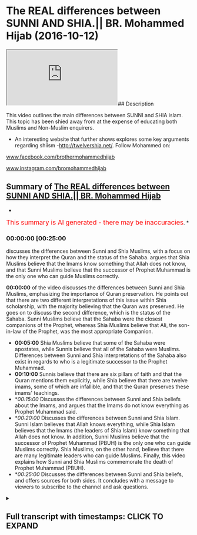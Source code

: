 # The REAL differences between SUNNI AND SHIA.|| BR. Mohammed Hijab (2016-10-12)

<iframe loading='lazy' src='https://www.youtube.com/embed/zZx5B1P8IM8'></iframe>## Description

This video outlines the main differences between SUNNI and SHIA islam. This topic has been shied away from at the expense of educating both Muslims and Non-Muslim enquirers.

- An interesting website that further shows explores some key arguments regarding shiism -http://twelvershia.net/.
Follow Mohammed on:

www.facebook.com/brothermohammedhijab

www.instagram.com/bromohammedhijab

## Summary of [The REAL differences between SUNNI AND SHIA.|| BR. Mohammed Hijab](https://www.youtube.com/watch?v=zZx5B1P8IM8)


*

<span style="color:red; font-size:125%">This summary is AI generated - there may be inaccuracies</span>. [](/)*

### <a onclick="modifyYTiframeseektime('1500')">00:00:00 [00:25:00</a>

 discusses the differences between Sunni and Shia Muslims, with a focus on how they interpret the Quran and the status of the Sahaba.  argues that Shia Muslims believe that the Imams know something that Allah does not know, and that Sunni Muslims believe that the successor of Prophet Muhammad is the only one who can guide Muslims correctly.

**<a onclick="modifyYTiframeseektime('0')">00:00:00</a>** of the video discusses the differences between Sunni and Shia Muslims, emphasizing the importance of Quran preservation. He points out that there are two different interpretations of this issue within Shia scholarship, with the majority believing that the Quran was preserved. He goes on to discuss the second difference, which is the status of the Sahaba. Sunni Muslims believe that the Sahaba were the closest companions of the Prophet, whereas Shia Muslims believe that Ali, the son-in-law of the Prophet, was the most appropriate Companion.
* **<a onclick="modifyYTiframeseektime('300')">00:05:00</a>** Shia Muslims believe that some of the Sahaba were apostates, while Sunnis believe that all of the Sahaba were Muslims. Differences between Sunni and Shia interpretations of the Sahaba also exist in regards to who is a legitimate successor to the Prophet Muhammad.
* **<a onclick="modifyYTiframeseektime('600')">00:10:00</a>** Sunnis believe that there are six pillars of faith and that the Quran mentions them explicitly, while Shia believe that there are twelve imams, some of which are infallible, and that the Quran preserves these imams' teachings.
* **<a onclick="modifyYTiframeseektime('900')">00:15:00</a>* Discusses the differences between Sunni and Shia beliefs about the Imams, and argues that the Imams do not know everything as Prophet Muhammad said.
* **<a onclick="modifyYTiframeseektime('1200')">00:20:00</a>* Discusses the differences between Sunni and Shia Islam. Sunni Islam believes that Allah knows everything, while Shia Islam believes that the Imams (the leaders of Shia Islam) know something that Allah does not know. In addition, Sunni Muslims believe that the successor of Prophet Muhammad (PBUH) is the only one who can guide Muslims correctly. Shia Muslims, on the other hand, believe that there are many legitimate leaders who can guide Muslims. Finally, this video explains how Sunni and Shia Muslims commemorate the death of Prophet Muhammad (PBUH).
* **<a onclick="modifyYTiframeseektime('1500')">00:25:00</a>* Discusses the differences between Sunni and Shia beliefs, and offers sources for both sides. It concludes with a message to viewers to subscribe to the channel and ask questions.

<details><summary><h2>Full transcript with timestamps: CLICK TO EXPAND</h2></summary>

<a onclick="modifyYTiframeseektime('1)')">0:00:01 leaders feel so dirty</a>
<a onclick="modifyYTiframeseektime('6)')">0:00:06 easy what Jamie I thought miss Molloy</a>
<a onclick="modifyYTiframeseektime('12)')">0:00:12 r-rahman r-rahim</a>
<a onclick="modifyYTiframeseektime('14)')">0:00:14 today one will be talking about is I'm</a>
<a onclick="modifyYTiframeseektime('15)')">0:00:15 going to be talking about the</a>
<a onclick="modifyYTiframeseektime('16)')">0:00:16 differences between Sunnis and Shia and</a>
<a onclick="modifyYTiframeseektime('18)')">0:00:18 this is something which people need to</a>
<a onclick="modifyYTiframeseektime('20)')">0:00:20 know the educate about be informed about</a>
<a onclick="modifyYTiframeseektime('22)')">0:00:22 and also it's an important thing for the</a>
<a onclick="modifyYTiframeseektime('25)')">0:00:25 truth seeker to be able to have access</a>
<a onclick="modifyYTiframeseektime('27)')">0:00:27 to so without further ado do I'm going</a>
<a onclick="modifyYTiframeseektime('31)')">0:00:31 to talk about something that the Sunnis</a>
<a onclick="modifyYTiframeseektime('32)')">0:00:32 or other people from maybe a non-muslim</a>
<a onclick="modifyYTiframeseektime('35)')">0:00:35 perspective would think about when they</a>
<a onclick="modifyYTiframeseektime('37)')">0:00:37 think about yes or they think about as</a>
<a onclick="modifyYTiframeseektime('39)')">0:00:39 things like motor marriages may be</a>
<a onclick="modifyYTiframeseektime('41)')">0:00:41 temporary marriage</a>
<a onclick="modifyYTiframeseektime('43)')">0:00:43 Takia which is the ability for or the</a>
<a onclick="modifyYTiframeseektime('45)')">0:00:45 allowance for share to be able to lie</a>
<a onclick="modifyYTiframeseektime('47)')">0:00:47 any in sense situations and maybe</a>
<a onclick="modifyYTiframeseektime('50)')">0:00:50 potentially the damaja D de Maddie for</a>
<a onclick="modifyYTiframeseektime('54)')">0:00:54 the share is obviously different in</a>
<a onclick="modifyYTiframeseektime('55)')">0:00:55 character in description and the</a>
<a onclick="modifyYTiframeseektime('58)')">0:00:58 metaphor the Sunnis and potentially they</a>
<a onclick="modifyYTiframeseektime('62)')">0:01:02 might be acquainted with the fact that</a>
<a onclick="modifyYTiframeseektime('65)')">0:01:05 you know she has believed that Ali</a>
<a onclick="modifyYTiframeseektime('67)')">0:01:07 should have been the successor to the</a>
<a onclick="modifyYTiframeseektime('69)')">0:01:09 Prophet and Sunnis believe that the buck</a>
<a onclick="modifyYTiframeseektime('72)')">0:01:12 should have been a successful project</a>
<a onclick="modifyYTiframeseektime('73)')">0:01:13 when people think about the differences</a>
<a onclick="modifyYTiframeseektime('75)')">0:01:15 between Sunni and Shia these are the</a>
<a onclick="modifyYTiframeseektime('77)')">0:01:17 kind of things that come into or crop</a>
<a onclick="modifyYTiframeseektime('78)')">0:01:18 into your mind I want to say something</a>
<a onclick="modifyYTiframeseektime('81)')">0:01:21 to you guys I think these are not</a>
<a onclick="modifyYTiframeseektime('83)')">0:01:23 actually the primary differences between</a>
<a onclick="modifyYTiframeseektime('86)')">0:01:26 Sunni and Shiah the primary differences</a>
<a onclick="modifyYTiframeseektime('89)')">0:01:29 between Sunni and Shia I would say hola</a>
<a onclick="modifyYTiframeseektime('93)')">0:01:33 alum are three number one is the status</a>
<a onclick="modifyYTiframeseektime('97)')">0:01:37 of the Quran number two is the Sahaba</a>
<a onclick="modifyYTiframeseektime('102)')">0:01:42 and number three or the Companions the</a>
<a onclick="modifyYTiframeseektime('104)')">0:01:44 profitable through is Amana these are</a>
<a onclick="modifyYTiframeseektime('106)')">0:01:46 three things which I would say are the</a>
<a onclick="modifyYTiframeseektime('109)')">0:01:49 pillars of difference between Sunnis and</a>
<a onclick="modifyYTiframeseektime('111)')">0:01:51 Shia so I'm mentioning these things not</a>
<a onclick="modifyYTiframeseektime('114)')">0:01:54 to cause a fitna or corruption in the</a>
<a onclick="modifyYTiframeseektime('116)')">0:01:56 land or something like this I mention</a>
<a onclick="modifyYTiframeseektime('118)')">0:01:58 these things because it's the right of</a>
<a onclick="modifyYTiframeseektime('119)')">0:01:59 the consumer to understand these</a>
<a onclick="modifyYTiframeseektime('122)')">0:02:02 differences when conceptualizing Islam</a>
<a onclick="modifyYTiframeseektime('124)')">0:02:04 in general now the first thing we can</a>
<a onclick="modifyYTiframeseektime('127)')">0:02:07 talk about quickly is a Quran now the</a>
<a onclick="modifyYTiframeseektime('130)')">0:02:10 Quran clearly is Muslims believe send</a>
<a onclick="modifyYTiframeseektime('133)')">0:02:13 on top of mohammed by the angel gabriel</a>
<a onclick="modifyYTiframeseektime('135)')">0:02:15 etc but being honest here I have to be</a>
<a onclick="modifyYTiframeseektime('139)')">0:02:19 honest that when you look into the</a>
<a onclick="modifyYTiframeseektime('141)')">0:02:21 classical Shia scholarship it's very</a>
<a onclick="modifyYTiframeseektime('144)')">0:02:24 clear that there's a difference of</a>
<a onclick="modifyYTiframeseektime('145)')">0:02:25 opinion between the scholars in Shia and</a>
<a onclick="modifyYTiframeseektime('147)')">0:02:27 the shear school reform especially the</a>
<a onclick="modifyYTiframeseektime('150)')">0:02:30 12 she at school of thought as it</a>
<a onclick="modifyYTiframeseektime('152)')">0:02:32 relates to the preservation of the Quran</a>
<a onclick="modifyYTiframeseektime('154)')">0:02:34 so there are these who take the the</a>
<a onclick="modifyYTiframeseektime('157)')">0:02:37 Islamic position that darkness preserves</a>
<a onclick="modifyYTiframeseektime('159)')">0:02:39 its and under Prophet and the things</a>
<a onclick="modifyYTiframeseektime('161)')">0:02:41 that we've been reiterating and this on</a>
<a onclick="modifyYTiframeseektime('163)')">0:02:43 our channel so you can refer to it and</a>
<a onclick="modifyYTiframeseektime('164)')">0:02:44 those Shia who basically don't take this</a>
<a onclick="modifyYTiframeseektime('167)')">0:02:47 large position and this is in this</a>
<a onclick="modifyYTiframeseektime('170)')">0:02:50 scholarship and they don't basically</a>
<a onclick="modifyYTiframeseektime('171)')">0:02:51 believe it before honest preserved</a>
<a onclick="modifyYTiframeseektime('173)')">0:02:53 because they don't see that the Sahaba</a>
<a onclick="modifyYTiframeseektime('174)')">0:02:54 or the Companions have done a good job</a>
<a onclick="modifyYTiframeseektime('177)')">0:02:57 in preserving the Quran and of course</a>
<a onclick="modifyYTiframeseektime('180)')">0:03:00 some of the it's the classical scholars</a>
<a onclick="modifyYTiframeseektime('183)')">0:03:03 I can call them are people like a table</a>
<a onclick="modifyYTiframeseektime('185)')">0:03:05 row see who actually wrote a book called</a>
<a onclick="modifyYTiframeseektime('188)')">0:03:08 in translation the fossil clipper first</a>
<a onclick="modifyYTiframeseektime('192)')">0:03:12 of all Qatar basically the final say</a>
<a onclick="modifyYTiframeseektime('194)')">0:03:14 Fattah leaf kitab ruble are bad they</a>
<a onclick="modifyYTiframeseektime('198)')">0:03:18 envy in the lack of pro the corruption</a>
<a onclick="modifyYTiframeseektime('201)')">0:03:21 of the book of the lord of the Lord's</a>
<a onclick="modifyYTiframeseektime('203)')">0:03:23 which here means obviously Allah so this</a>
<a onclick="modifyYTiframeseektime('207)')">0:03:27 is one example</a>
<a onclick="modifyYTiframeseektime('208)')">0:03:28 Romanian in his book cash alisov he also</a>
<a onclick="modifyYTiframeseektime('213)')">0:03:33 mentions the fact in page 117 that the</a>
<a onclick="modifyYTiframeseektime('217)')">0:03:37 he believes that the Quran is not</a>
<a onclick="modifyYTiframeseektime('219)')">0:03:39 present however this shouldn't be said</a>
<a onclick="modifyYTiframeseektime('223)')">0:03:43 without also saying that there are other</a>
<a onclick="modifyYTiframeseektime('226)')">0:03:46 people like Ali kami one of the one of</a>
<a onclick="modifyYTiframeseektime('229)')">0:03:49 the air Kamel sorry Ally can read one of</a>
<a onclick="modifyYTiframeseektime('232)')">0:03:52 the shoe one of the Shia she you have</a>
<a onclick="modifyYTiframeseektime('235)')">0:03:55 said that the Quran is preserved so</a>
<a onclick="modifyYTiframeseektime('237)')">0:03:57 there are two different of repeater two</a>
<a onclick="modifyYTiframeseektime('240)')">0:04:00 kinds of opinions exist within she has</a>
<a onclick="modifyYTiframeseektime('242)')">0:04:02 clearly now those who have the opinion</a>
<a onclick="modifyYTiframeseektime('245)')">0:04:05 that Quran to preserve which I genuinely</a>
<a onclick="modifyYTiframeseektime('248)')">0:04:08 believe are the majority I genuinely</a>
<a onclick="modifyYTiframeseektime('251)')">0:04:11 believe I personally believe are the</a>
<a onclick="modifyYTiframeseektime('253)')">0:04:13 overwhelming majority but because I</a>
<a onclick="modifyYTiframeseektime('257)')">0:04:17 would love to believe that and I think</a>
<a onclick="modifyYTiframeseektime('259)')">0:04:19 that is true but it's very difficult to</a>
<a onclick="modifyYTiframeseektime('260)')">0:04:20 find out through sociological studies of</a>
<a onclick="modifyYTiframeseektime('263)')">0:04:23 mr. Ono</a>
<a onclick="modifyYTiframeseektime('264)')">0:04:24 those who do believe that</a>
<a onclick="modifyYTiframeseektime('266)')">0:04:26 and is preserved and the Quran is the</a>
<a onclick="modifyYTiframeseektime('268)')">0:04:28 word of Allah subhana Allah and this be</a>
<a onclick="modifyYTiframeseektime('270)')">0:04:30 sent down to mohammed salah salem which</a>
<a onclick="modifyYTiframeseektime('272)')">0:04:32 is the normative islamic position those</a>
<a onclick="modifyYTiframeseektime('275)')">0:04:35 who have that islamic position we can</a>
<a onclick="modifyYTiframeseektime('277)')">0:04:37 then talk about the second thing which</a>
<a onclick="modifyYTiframeseektime('280)')">0:04:40 we're going to segue into now it with a</a>
<a onclick="modifyYTiframeseektime('283)')">0:04:43 bit more conviction number two here</a>
<a onclick="modifyYTiframeseektime('285)')">0:04:45 which is what we said we're going to</a>
<a onclick="modifyYTiframeseektime('287)')">0:04:47 talk about in terms of the steps is the</a>
<a onclick="modifyYTiframeseektime('290)')">0:04:50 status of the Sahaba the Sahaba</a>
<a onclick="modifyYTiframeseektime('293)')">0:04:53 what is the sir what are who others have</a>
<a onclick="modifyYTiframeseektime('295)')">0:04:55 a Sahab are basically the Companions of</a>
<a onclick="modifyYTiframeseektime('297)')">0:04:57 the Prophet the Companions of the</a>
<a onclick="modifyYTiframeseektime('299)')">0:04:59 Prophet asahi V is a companion the</a>
<a onclick="modifyYTiframeseektime('302)')">0:05:02 Sahaba other companions endless Elohim</a>
<a onclick="modifyYTiframeseektime('306)')">0:05:06 are described as a hobby as someone who</a>
<a onclick="modifyYTiframeseektime('309)')">0:05:09 has met the Prophet Malachi and Nabi</a>
<a onclick="modifyYTiframeseektime('311)')">0:05:11 whoever has let the pro met the prophet</a>
<a onclick="modifyYTiframeseektime('313)')">0:05:13 and he's a what kind of walk me learn</a>
<a onclick="modifyYTiframeseektime('315)')">0:05:15 and he's a more he was a Muslim or she</a>
<a onclick="modifyYTiframeseektime('317)')">0:05:17 was a Muslim and were metal eidetic and</a>
<a onclick="modifyYTiframeseektime('320)')">0:05:20 then died upon this idea slam so as a</a>
<a onclick="modifyYTiframeseektime('324)')">0:05:24 hobby according to Islamic the Islamic</a>
<a onclick="modifyYTiframeseektime('326)')">0:05:26 tradition of the sorry the Anderson of</a>
<a onclick="modifyYTiframeseektime('327)')">0:05:27 Jamaat tradition is someone who's met</a>
<a onclick="modifyYTiframeseektime('330)')">0:05:30 the Prophet died upon Islam and there's</a>
<a onclick="modifyYTiframeseektime('331)')">0:05:31 nothing to show that he is not a Muslim</a>
<a onclick="modifyYTiframeseektime('333)')">0:05:33 now from a Sunni perspective the Sahaba</a>
<a onclick="modifyYTiframeseektime('338)')">0:05:38 are seen as the transmitters of the</a>
<a onclick="modifyYTiframeseektime('342)')">0:05:42 revelation by both the Quran and the</a>
<a onclick="modifyYTiframeseektime('344)')">0:05:44 Sunnah now if if we do take the Shia</a>
<a onclick="modifyYTiframeseektime('348)')">0:05:48 position which I'm going to outline in a</a>
<a onclick="modifyYTiframeseektime('350)')">0:05:50 second then we would if we take our</a>
<a onclick="modifyYTiframeseektime('353)')">0:05:53 skeptical extreme to its max we could</a>
<a onclick="modifyYTiframeseektime('356)')">0:05:56 actually say that the Quran would be</a>
<a onclick="modifyYTiframeseektime('358)')">0:05:58 corrupted by having said this what do</a>
<a onclick="modifyYTiframeseektime('362)')">0:06:02 the see a sec I mean if you look at</a>
<a onclick="modifyYTiframeseektime('364)')">0:06:04 Kathy which is the second most</a>
<a onclick="modifyYTiframeseektime('365)')">0:06:05 authoritative book or salute Kathy and</a>
<a onclick="modifyYTiframeseektime('368)')">0:06:08 it's actually three sections and Kathy</a>
<a onclick="modifyYTiframeseektime('370)')">0:06:10 is about 83 for this year or sulfur on</a>
<a onclick="modifyYTiframeseektime('374)')">0:06:14 cetera if you look at carefully which is</a>
<a onclick="modifyYTiframeseektime('376)')">0:06:16 the second most authoritative book for</a>
<a onclick="modifyYTiframeseektime('378)')">0:06:18 the four she ad you'll find that it says</a>
<a onclick="modifyYTiframeseektime('381)')">0:06:21 in caffeine and I'll put the references</a>
<a onclick="modifyYTiframeseektime('383)')">0:06:23 maybe in the description box that can</a>
<a onclick="modifyYTiframeseektime('387)')">0:06:27 basically the Companions of the Prophet</a>
<a onclick="modifyYTiframeseektime('390)')">0:06:30 were as hub rid their Aleph Alessa that</a>
<a onclick="modifyYTiframeseektime('394)')">0:06:34 they were apostates except for three and</a>
<a onclick="modifyYTiframeseektime('398)')">0:06:38 they mentioned who</a>
<a onclick="modifyYTiframeseektime('399)')">0:06:39 3r and they say it was mcdead and it was</a>
<a onclick="modifyYTiframeseektime('403)')">0:06:43 with a brother Valley</a>
<a onclick="modifyYTiframeseektime('405)')">0:06:45 and it was Samantha see these are the</a>
<a onclick="modifyYTiframeseektime('407)')">0:06:47 three companions which are not apostates</a>
<a onclick="modifyYTiframeseektime('410)')">0:06:50 according to the Shia tradition of</a>
<a onclick="modifyYTiframeseektime('412)')">0:06:52 course in addition to elevate who who</a>
<a onclick="modifyYTiframeseektime('416)')">0:06:56 are the compacted the family the</a>
<a onclick="modifyYTiframeseektime('417)')">0:06:57 immediate family of the Prophet who they</a>
<a onclick="modifyYTiframeseektime('420)')">0:07:00 would say is Hassan Hassan fathom etc</a>
<a onclick="modifyYTiframeseektime('422)')">0:07:02 now these are big differences here</a>
<a onclick="modifyYTiframeseektime('425)')">0:07:05 because once again if you concede that</a>
<a onclick="modifyYTiframeseektime('429)')">0:07:09 the Sahaba aquifer and this is exactly</a>
<a onclick="modifyYTiframeseektime('433)')">0:07:13 what one of the Shia scholar says in one</a>
<a onclick="modifyYTiframeseektime('435)')">0:07:15 of his books he actually wrote a book</a>
<a onclick="modifyYTiframeseektime('439)')">0:07:19 and he entitled one of the the chapters</a>
<a onclick="modifyYTiframeseektime('444)')">0:07:24 cough celesta or basically not only do</a>
<a onclick="modifyYTiframeseektime('452)')">0:07:32 we talk about the disbelief of the</a>
<a onclick="modifyYTiframeseektime('454)')">0:07:34 Sahaba in general but the she has make</a>
<a onclick="modifyYTiframeseektime('455)')">0:07:35 specific intentions specific takfeer or</a>
<a onclick="modifyYTiframeseektime('458)')">0:07:38 specific some she admits specific fears</a>
<a onclick="modifyYTiframeseektime('461)')">0:07:41 to walk Rahman Ali and I know gnarly</a>
<a onclick="modifyYTiframeseektime('464)')">0:07:44 robot arm on and off men</a>
<a onclick="modifyYTiframeseektime('468)')">0:07:48 they make specific tech fit to these</a>
<a onclick="modifyYTiframeseektime('469)')">0:07:49 three mean meaning that they say that</a>
<a onclick="modifyYTiframeseektime('471)')">0:07:51 these people are not Muslims because</a>
<a onclick="modifyYTiframeseektime('473)')">0:07:53 they use sub tally from his rightful</a>
<a onclick="modifyYTiframeseektime('476)')">0:07:56 right to have you know the successorship</a>
<a onclick="modifyYTiframeseektime('482)')">0:08:02 of the Prophet this is basically the</a>
<a onclick="modifyYTiframeseektime('486)')">0:08:06 Shia position so once again if you take</a>
<a onclick="modifyYTiframeseektime('488)')">0:08:08 this position you could fall into the</a>
<a onclick="modifyYTiframeseektime('490)')">0:08:10 the first category of people who denied</a>
<a onclick="modifyYTiframeseektime('493)')">0:08:13 the Quran preservation but in addition</a>
<a onclick="modifyYTiframeseektime('495)')">0:08:15 to that there are lots of the problems</a>
<a onclick="modifyYTiframeseektime('497)')">0:08:17 that for example if you look at the life</a>
<a onclick="modifyYTiframeseektime('499)')">0:08:19 of values near batalov he didn't come</a>
<a onclick="modifyYTiframeseektime('501)')">0:08:21 out and say to to to these three</a>
<a onclick="modifyYTiframeseektime('505)')">0:08:25 successes to a rock rock Alan robock arm</a>
<a onclick="modifyYTiframeseektime('509)')">0:08:29 up and off men that I believe you were</a>
<a onclick="modifyYTiframeseektime('512)')">0:08:32 cuckoo far and this is not in their</a>
<a onclick="modifyYTiframeseektime('514)')">0:08:34 screen in their books and neither is</a>
<a onclick="modifyYTiframeseektime('516)')">0:08:36 enables he doesn't I mean if you look</a>
<a onclick="modifyYTiframeseektime('519)')">0:08:39 carefully he actually praised behind</a>
<a onclick="modifyYTiframeseektime('521)')">0:08:41 those people and in Islam if you play</a>
<a onclick="modifyYTiframeseektime('523)')">0:08:43 behind the disbeliever your prayer is</a>
<a onclick="modifyYTiframeseektime('525)')">0:08:45 invalid in fact more than that he ali</a>
<a onclick="modifyYTiframeseektime('528)')">0:08:48 had two sons one of them he named he had</a>
<a onclick="modifyYTiframeseektime('531)')">0:08:51 more than two sons</a>
<a onclick="modifyYTiframeseektime('532)')">0:08:52 I mean two sons who he specifically</a>
<a onclick="modifyYTiframeseektime('534)')">0:08:54 named Abu Bakr and Armour</a>
<a onclick="modifyYTiframeseektime('538)')">0:08:58 in addition to that you know Ali had</a>
<a onclick="modifyYTiframeseektime('541)')">0:09:01 married his daughter to armor will hot</a>
<a onclick="modifyYTiframeseektime('544)')">0:09:04 tub or Mukul Phu so he married her off</a>
<a onclick="modifyYTiframeseektime('546)')">0:09:06 to this man and clearly if this was a</a>
<a onclick="modifyYTiframeseektime('550)')">0:09:10 disbeliever then it wouldn't be a</a>
<a onclick="modifyYTiframeseektime('553)')">0:09:13 legitimate marriage in Islam so this</a>
<a onclick="modifyYTiframeseektime('555)')">0:09:15 would mean that he's doing something in</a>
<a onclick="modifyYTiframeseektime('557)')">0:09:17 Islam which is considered basically</a>
<a onclick="modifyYTiframeseektime('560)')">0:09:20 allowing his daughter to do something</a>
<a onclick="modifyYTiframeseektime('563)')">0:09:23 which is completely how these are some</a>
<a onclick="modifyYTiframeseektime('566)')">0:09:26 things which Sunnis would reply say look</a>
<a onclick="modifyYTiframeseektime('567)')">0:09:27 this is what you're doing the issue with</a>
<a onclick="modifyYTiframeseektime('569)')">0:09:29 your thesis yeah or the thesis that the</a>
<a onclick="modifyYTiframeseektime('572)')">0:09:32 Sahaba are not basically Muslim but</a>
<a onclick="modifyYTiframeseektime('579)')">0:09:39 having said this also the Quran Mexico</a>
<a onclick="modifyYTiframeseektime('581)')">0:09:41 the Quran itself makes it a if we look</a>
<a onclick="modifyYTiframeseektime('584)')">0:09:44 at certain fan chapters amber forty a of</a>
<a onclick="modifyYTiframeseektime('586)')">0:09:46 the Quran a loss of her Lata himself he</a>
<a onclick="modifyYTiframeseektime('588)')">0:09:48 says Lockhart around Yolo and what we</a>
<a onclick="modifyYTiframeseektime('590)')">0:09:50 need a IDEO Bayona katate shardana well</a>
<a onclick="modifyYTiframeseektime('592)')">0:09:52 you know if equal over him well John I</a>
<a onclick="modifyYTiframeseektime('594)')">0:09:54 mean do need a deacon fat hankering they</a>
<a onclick="modifyYTiframeseektime('596)')">0:09:56 said that's so Allah has low he knows</a>
<a onclick="modifyYTiframeseektime('599)')">0:09:59 the Sydney would argue he knows that</a>
<a onclick="modifyYTiframeseektime('604)')">0:10:04 colada rowdy Allah sorry Allah is</a>
<a onclick="modifyYTiframeseektime('606)')">0:10:06 pleased with those people who have made</a>
<a onclick="modifyYTiframeseektime('608)')">0:10:08 by a to you under the tree may I means</a>
<a onclick="modifyYTiframeseektime('611)')">0:10:11 the Pledge of Allegiance and there's no</a>
<a onclick="modifyYTiframeseektime('613)')">0:10:13 difference of opinion that these</a>
<a onclick="modifyYTiframeseektime('614)')">0:10:14 individuals included off man and</a>
<a onclick="modifyYTiframeseektime('616)')">0:10:16 included included of Oakland and these</a>
<a onclick="modifyYTiframeseektime('620)')">0:10:20 big names that basically the Sunnis take</a>
<a onclick="modifyYTiframeseektime('623)')">0:10:23 as big names in the shares some of them</a>
<a onclick="modifyYTiframeseektime('625)')">0:10:25 I would say quite openly excommunicate</a>
<a onclick="modifyYTiframeseektime('628)')">0:10:28 from the faith altogether so if we look</a>
<a onclick="modifyYTiframeseektime('630)')">0:10:30 at the Quran the Quran makes it very</a>
<a onclick="modifyYTiframeseektime('632)')">0:10:32 clear and other verses like at the final</a>
<a onclick="modifyYTiframeseektime('634)')">0:10:34 verse of that very chapter chapter forty</a>
<a onclick="modifyYTiframeseektime('637)')">0:10:37 eight it says Muhammad Rasul Allah we're</a>
<a onclick="modifyYTiframeseektime('639)')">0:10:39 letting Amon Amarth</a>
<a onclick="modifyYTiframeseektime('640)')">0:10:40 wears you down a little far behind a</a>
<a onclick="modifyYTiframeseektime('641)')">0:10:41 better home and it continues the verses</a>
<a onclick="modifyYTiframeseektime('643)')">0:10:43 continue so it says that Prophet</a>
<a onclick="modifyYTiframeseektime('644)')">0:10:44 Muhammad is the soul of Allah so Allah</a>
<a onclick="modifyYTiframeseektime('646)')">0:10:46 and the ones who are bullied with him</a>
<a onclick="modifyYTiframeseektime('647)')">0:10:47 are basically a details of so many</a>
<a onclick="modifyYTiframeseektime('650)')">0:10:50 different things good traits would say</a>
<a onclick="modifyYTiframeseektime('653)')">0:10:53 of the Sahara now having said that</a>
<a onclick="modifyYTiframeseektime('657)')">0:10:57 having spoken about the second major</a>
<a onclick="modifyYTiframeseektime('658)')">0:10:58 difference I'll talk about about the</a>
<a onclick="modifyYTiframeseektime('660)')">0:11:00 third major difference the third major</a>
<a onclick="modifyYTiframeseektime('661)')">0:11:01 difference is and it's a very big one</a>
<a onclick="modifyYTiframeseektime('663)')">0:11:03 mmm now mmm</a>
<a onclick="modifyYTiframeseektime('665)')">0:11:05 if you look at the Islamic tradition</a>
<a onclick="modifyYTiframeseektime('667)')">0:11:07 yeah if you look at the Islamic</a>
<a onclick="modifyYTiframeseektime('669)')">0:11:09 tradition you'll find that Muslims all</a>
<a onclick="modifyYTiframeseektime('672)')">0:11:12 agree that there are six pillars of Eman</a>
<a onclick="modifyYTiframeseektime('676)')">0:11:16 there are five pillars of Islam six</a>
<a onclick="modifyYTiframeseektime('678)')">0:11:18 pillars of Eman and took them below</a>
<a onclick="modifyYTiframeseektime('680)')">0:11:20 Malaika too because we Rosalee William</a>
<a onclick="modifyYTiframeseektime('681)')">0:11:21 laughing we'll call the fella who shot</a>
<a onclick="modifyYTiframeseektime('683)')">0:11:23 that you believe in Allah and his</a>
<a onclick="modifyYTiframeseektime('684)')">0:11:24 messengers and his messengers etc etc</a>
<a onclick="modifyYTiframeseektime('687)')">0:11:27 etc there are six pillars of Eman which</a>
<a onclick="modifyYTiframeseektime('689)')">0:11:29 is faith now we would consider these six</a>
<a onclick="modifyYTiframeseektime('693)')">0:11:33 pillars of faith as they would say the</a>
<a onclick="modifyYTiframeseektime('694)')">0:11:34 pillars or the foundation of our creed</a>
<a onclick="modifyYTiframeseektime('699)')">0:11:39 or belief all Muslims would say she has</a>
<a onclick="modifyYTiframeseektime('703)')">0:11:43 now have in addition to this what they</a>
<a onclick="modifyYTiframeseektime('705)')">0:11:45 say is that we believe in Amana Amana is</a>
<a onclick="modifyYTiframeseektime('708)')">0:11:48 the idea that there are 12 mm mm means</a>
<a onclick="modifyYTiframeseektime('712)')">0:11:52 kind of linguistically means leaders or</a>
<a onclick="modifyYTiframeseektime('715)')">0:11:55 people to be followed that's all we must</a>
<a onclick="modifyYTiframeseektime('718)')">0:11:58 beginning with Ali ibn ABI Talib and</a>
<a onclick="modifyYTiframeseektime('720)')">0:12:00 ending with Muhammad has not asked any</a>
<a onclick="modifyYTiframeseektime('724)')">0:12:04 that all of these 12 imams are number</a>
<a onclick="modifyYTiframeseektime('727)')">0:12:07 one infallible that they incapable of</a>
<a onclick="modifyYTiframeseektime('729)')">0:12:09 making mistakes number two that they</a>
<a onclick="modifyYTiframeseektime('731)')">0:12:11 have all knowledge number three that</a>
<a onclick="modifyYTiframeseektime('733)')">0:12:13 they can some people say that they have</a>
<a onclick="modifyYTiframeseektime('735)')">0:12:15 control of the that rod even the atoms</a>
<a onclick="modifyYTiframeseektime('737)')">0:12:17 of creation they have control of it and</a>
<a onclick="modifyYTiframeseektime('740)')">0:12:20 so on and so forth so these twelve imams</a>
<a onclick="modifyYTiframeseektime('742)')">0:12:22 according to the shia are incredibly</a>
<a onclick="modifyYTiframeseektime('746)')">0:12:26 basically perfect they are perfect in</a>
<a onclick="modifyYTiframeseektime('749)')">0:12:29 every way shape and form and we have to</a>
<a onclick="modifyYTiframeseektime('754)')">0:12:34 follow them according to Shia in order</a>
<a onclick="modifyYTiframeseektime('756)')">0:12:36 to seek to get salvation in order to get</a>
<a onclick="modifyYTiframeseektime('759)')">0:12:39 salvation now the question that's</a>
<a onclick="modifyYTiframeseektime('761)')">0:12:41 suddenly supposed to she eyes now is if</a>
<a onclick="modifyYTiframeseektime('765)')">0:12:45 we look at the Quran from the beginning</a>
<a onclick="modifyYTiframeseektime('769)')">0:12:49 of the Quran to the end of the Quran we</a>
<a onclick="modifyYTiframeseektime('771)')">0:12:51 will we will find many mentions not just</a>
<a onclick="modifyYTiframeseektime('773)')">0:12:53 one mentioned but many mentions of all</a>
<a onclick="modifyYTiframeseektime('775)')">0:12:55 of the foundational elements of of</a>
<a onclick="modifyYTiframeseektime('777)')">0:12:57 leader or faith will find many mentions</a>
<a onclick="modifyYTiframeseektime('781)')">0:13:01 of like for example the day of judgment</a>
<a onclick="modifyYTiframeseektime('785)')">0:13:05 Allah this is all the things I've just</a>
<a onclick="modifyYTiframeseektime('786)')">0:13:06 mentioned the things which are the six</a>
<a onclick="modifyYTiframeseektime('788)')">0:13:08 pillars of you but when you try and do</a>
<a onclick="modifyYTiframeseektime('789)')">0:13:09 the same thing for Iman the question now</a>
<a onclick="modifyYTiframeseektime('793)')">0:13:13 is where does the Quran mentioned email</a>
<a onclick="modifyYTiframeseektime('794)')">0:13:14 from the beginning of it to the end of</a>
<a onclick="modifyYTiframeseektime('796)')">0:13:16 it</a>
<a onclick="modifyYTiframeseektime('796)')">0:13:16 now clearly those ancient probably</a>
<a onclick="modifyYTiframeseektime('799)')">0:13:19 hopefully they don't adjust the</a>
<a onclick="modifyYTiframeseektime('801)')">0:13:21 discipline yin is not present nowadays</a>
<a onclick="modifyYTiframeseektime('803)')">0:13:23 but these may be classical minded she</a>
<a onclick="modifyYTiframeseektime('806)')">0:13:26 has Orthodox she has or whatever you</a>
<a onclick="modifyYTiframeseektime('809)')">0:13:29 want to call them maybe I should call</a>
<a onclick="modifyYTiframeseektime('811)')">0:13:31 off the dogs maybe extremists</a>
<a onclick="modifyYTiframeseektime('813)')">0:13:33 she has they will save me with the Quran</a>
<a onclick="modifyYTiframeseektime('815)')">0:13:35 or preserved the original Quran had</a>
<a onclick="modifyYTiframeseektime('817)')">0:13:37 18,000 verses and you know</a>
<a onclick="modifyYTiframeseektime('820)')">0:13:40 therefore yeah those verses that talk</a>
<a onclick="modifyYTiframeseektime('823)')">0:13:43 about him and I've been lifted but for</a>
<a onclick="modifyYTiframeseektime('826)')">0:13:46 those she has who maintain that the</a>
<a onclick="modifyYTiframeseektime('829)')">0:13:49 Quran is preserved and that the Quran</a>
<a onclick="modifyYTiframeseektime('832)')">0:13:52 has not been changed which hopefully I</a>
<a onclick="modifyYTiframeseektime('834)')">0:13:54 will say is the majority the question</a>
<a onclick="modifyYTiframeseektime('836)')">0:13:56 now is how would they respond to the</a>
<a onclick="modifyYTiframeseektime('838)')">0:13:58 fact that Eman or the idea of the</a>
<a onclick="modifyYTiframeseektime('841)')">0:14:01 leadership of the twelve and it's not</a>
<a onclick="modifyYTiframeseektime('842)')">0:14:02 mentioned anywhere in the Quran in any</a>
<a onclick="modifyYTiframeseektime('844)')">0:14:04 explicit way at all and this is very</a>
<a onclick="modifyYTiframeseektime('846)')">0:14:06 very clear afford to see so this is a</a>
<a onclick="modifyYTiframeseektime('850)')">0:14:10 question that Sunnis have been</a>
<a onclick="modifyYTiframeseektime('851)')">0:14:11 historically posing - she adds forever a</a>
<a onclick="modifyYTiframeseektime('853)')">0:14:13 long time and she has have been</a>
<a onclick="modifyYTiframeseektime('855)')">0:14:15 grappling with it and you could say that</a>
<a onclick="modifyYTiframeseektime('857)')">0:14:17 they've been referencing somehow yet</a>
<a onclick="modifyYTiframeseektime('860)')">0:14:20 maybe a little Merida with some other</a>
<a onclick="modifyYTiframeseektime('863)')">0:14:23 places which have vague references or</a>
<a onclick="modifyYTiframeseektime('865)')">0:14:25 ambiguous references which are not clear</a>
<a onclick="modifyYTiframeseektime('868)')">0:14:28 and definitely don't mention any of the</a>
<a onclick="modifyYTiframeseektime('870)')">0:14:30 names of any of the 12 Imams beginning</a>
<a onclick="modifyYTiframeseektime('872)')">0:14:32 from Allium nebith all have been ending</a>
<a onclick="modifyYTiframeseektime('875)')">0:14:35 with muhammad even has an ascot even by</a>
<a onclick="modifyYTiframeseektime('878)')">0:14:38 the way in a book written by a Potosi</a>
<a onclick="modifyYTiframeseektime('881)')">0:14:41 who is one of the biggest shia scholars</a>
<a onclick="modifyYTiframeseektime('884)')">0:14:44 in this field he says that in page in</a>
<a onclick="modifyYTiframeseektime('887)')">0:14:47 the book allah hyper page number 74 he</a>
<a onclick="modifyYTiframeseektime('890)')">0:14:50 says that this man has a mascetti who's</a>
<a onclick="modifyYTiframeseektime('893)')">0:14:53 the eleventh he man didn't have any</a>
<a onclick="modifyYTiframeseektime('894)')">0:14:54 children anyways so there would be 11</a>
<a onclick="modifyYTiframeseektime('896)')">0:14:56 imams and this would possible problems</a>
<a onclick="modifyYTiframeseektime('899)')">0:14:59 if this if this is true before the fact</a>
<a onclick="modifyYTiframeseektime('901)')">0:15:01 that there are 12 and this is obviously</a>
<a onclick="modifyYTiframeseektime('904)')">0:15:04 a shock you Scott but having said this</a>
<a onclick="modifyYTiframeseektime('908)')">0:15:08 the question now would be where did the</a>
<a onclick="modifyYTiframeseektime('910)')">0:15:10 idea come from</a>
<a onclick="modifyYTiframeseektime('911)')">0:15:11 and remember if it didn't come from the</a>
<a onclick="modifyYTiframeseektime('914)')">0:15:14 Quran if it didn't come from the</a>
<a onclick="modifyYTiframeseektime('916)')">0:15:16 prophets himself the Salama if it don't</a>
<a onclick="modifyYTiframeseektime('919)')">0:15:19 come from so what are the alternate</a>
<a onclick="modifyYTiframeseektime('920)')">0:15:20 theories and there are some</a>
<a onclick="modifyYTiframeseektime('921)')">0:15:21 controversial theories other I'm not</a>
<a onclick="modifyYTiframeseektime('923)')">0:15:23 saying I subscribe to any one particular</a>
<a onclick="modifyYTiframeseektime('924)')">0:15:24 I'm saying I'll put them up there for</a>
<a onclick="modifyYTiframeseektime('926)')">0:15:26 education purposes and that one theory</a>
<a onclick="modifyYTiframeseektime('930)')">0:15:30 according to</a>
<a onclick="modifyYTiframeseektime('931)')">0:15:31 some people she ransom actually Shia</a>
<a onclick="modifyYTiframeseektime('935)')">0:15:35 Anson I know substantiate my claim is</a>
<a onclick="modifyYTiframeseektime('938)')">0:15:38 that the idea of email actually came</a>
<a onclick="modifyYTiframeseektime('940)')">0:15:40 from a human being called Abdul live in</a>
<a onclick="modifyYTiframeseektime('944)')">0:15:44 seven and I hope this yeah if you're</a>
<a onclick="modifyYTiframeseektime('946)')">0:15:46 watching this you know gonna switch off</a>
<a onclick="modifyYTiframeseektime('947)')">0:15:47 and get angry because I know you've had</a>
<a onclick="modifyYTiframeseektime('949)')">0:15:49 this family before okay I know you've</a>
<a onclick="modifyYTiframeseektime('951)')">0:15:51 heard this before I'm not trying to say</a>
<a onclick="modifyYTiframeseektime('952)')">0:15:52 that it's true or false I'm just saying</a>
<a onclick="modifyYTiframeseektime('954)')">0:15:54 it's an idea it's in the scholarly works</a>
<a onclick="modifyYTiframeseektime('956)')">0:15:56 of Shias and sooner</a>
<a onclick="modifyYTiframeseektime('957)')">0:15:57 for example Abdullah bin Sabah is being</a>
<a onclick="modifyYTiframeseektime('960)')">0:16:00 said by someone called open me who is a</a>
<a onclick="modifyYTiframeseektime('963)')">0:16:03 Shia scholar who wrote a book and and in</a>
<a onclick="modifyYTiframeseektime('968)')">0:16:08 that picture is called Philip a Shia and</a>
<a onclick="modifyYTiframeseektime('970)')">0:16:10 this book in page 32 of the book it says</a>
<a onclick="modifyYTiframeseektime('974)')">0:16:14 that he Abdullah bin Sabah is a woman of</a>
<a onclick="modifyYTiframeseektime('977)')">0:16:17 a homework ailment Shahidah he's the</a>
<a onclick="modifyYTiframeseektime('980)')">0:16:20 first person to testify be a befall did</a>
<a onclick="modifyYTiframeseektime('986)')">0:16:26 he member to highly alehissalaam what of</a>
<a onclick="modifyYTiframeseektime('989)')">0:16:29 the Hara el buro attack and there he he</a>
<a onclick="modifyYTiframeseektime('992)')">0:16:32 says that he is the food this is exactly</a>
<a onclick="modifyYTiframeseektime('994)')">0:16:34 what he says in page 32 he says that he</a>
<a onclick="modifyYTiframeseektime('998)')">0:16:38 I be abdullah bin sabah is the first</a>
<a onclick="modifyYTiframeseektime('1000)')">0:16:40 person to say that it's obligatory to</a>
<a onclick="modifyYTiframeseektime('1005)')">0:16:45 believe in the e mama and he uses</a>
<a onclick="modifyYTiframeseektime('1006)')">0:16:46 exactly the word email or valley and he</a>
<a onclick="modifyYTiframeseektime('1010)')">0:16:50 says allah he sir because he is a she</a>
<a onclick="modifyYTiframeseektime('1011)')">0:16:51 app and have been son is just the same</a>
<a onclick="modifyYTiframeseektime('1014)')">0:16:54 thing Ali Salim is not necessarily</a>
<a onclick="modifyYTiframeseektime('1016)')">0:16:56 something I'm attacking anyone on of</a>
<a onclick="modifyYTiframeseektime('1020)')">0:17:00 Hara el buro attack I mean he says that</a>
<a onclick="modifyYTiframeseektime('1023)')">0:17:03 and he is the first person to really</a>
<a onclick="modifyYTiframeseektime('1026)')">0:17:06 show animosity yeah against those who</a>
<a onclick="modifyYTiframeseektime('1030)')">0:17:10 people who he says are the enemies of</a>
<a onclick="modifyYTiframeseektime('1032)')">0:17:12 Ali who he's referring to obviously arm</a>
<a onclick="modifyYTiframeseektime('1035)')">0:17:15 honorable doctor etc so the there are</a>
<a onclick="modifyYTiframeseektime('1039)')">0:17:19 competing theories of how this idea of</a>
<a onclick="modifyYTiframeseektime('1042)')">0:17:22 Imam has actually entered the Islamic</a>
<a onclick="modifyYTiframeseektime('1045)')">0:17:25 framework or has entered the minds of</a>
<a onclick="modifyYTiframeseektime('1049)')">0:17:29 people who promote the idea and this is</a>
<a onclick="modifyYTiframeseektime('1053)')">0:17:33 one theory and certainly it's been</a>
<a onclick="modifyYTiframeseektime('1054)')">0:17:34 mentioned by Sunnis and Shia but there</a>
<a onclick="modifyYTiframeseektime('1058)')">0:17:38 are the theories and I'm not here to</a>
<a onclick="modifyYTiframeseektime('1061)')">0:17:41 make you have you know how complete</a>
<a onclick="modifyYTiframeseektime('1062)')">0:17:42 discussion about that but it's important</a>
<a onclick="modifyYTiframeseektime('1064)')">0:17:44 for us to know</a>
<a onclick="modifyYTiframeseektime('1065)')">0:17:45 not only the differences but perhaps</a>
<a onclick="modifyYTiframeseektime('1067)')">0:17:47 where the differences came from as well</a>
<a onclick="modifyYTiframeseektime('1070)')">0:17:50 one of the issues really what we've</a>
<a onclick="modifyYTiframeseektime('1073)')">0:17:53 talked about one issue which is that you</a>
<a onclick="modifyYTiframeseektime('1076)')">0:17:56 wouldn't be able to find a verse which</a>
<a onclick="modifyYTiframeseektime('1079)')">0:17:59 is unequivocal and unambiguous that</a>
<a onclick="modifyYTiframeseektime('1080)')">0:18:00 talks about the Imams in a certain way</a>
<a onclick="modifyYTiframeseektime('1083)')">0:18:03 and the other so that's one key issue</a>
<a onclick="modifyYTiframeseektime('1086)')">0:18:06 but another issue is really a credo if</a>
<a onclick="modifyYTiframeseektime('1089)')">0:18:09 we say that as many have said and I'll</a>
<a onclick="modifyYTiframeseektime('1091)')">0:18:11 put some references in the description</a>
<a onclick="modifyYTiframeseektime('1092)')">0:18:12 box for those who really wanted to</a>
<a onclick="modifyYTiframeseektime('1094)')">0:18:14 research that the amount for example</a>
<a onclick="modifyYTiframeseektime('1097)')">0:18:17 knows everything if we say that the</a>
<a onclick="modifyYTiframeseektime('1100)')">0:18:20 Imams know everything they know</a>
<a onclick="modifyYTiframeseektime('1102)')">0:18:22 everything</a>
<a onclick="modifyYTiframeseektime('1102)')">0:18:22 this is welcome any says this is what</a>
<a onclick="modifyYTiframeseektime('1104)')">0:18:24 many of the scholars classical and</a>
<a onclick="modifyYTiframeseektime('1106)')">0:18:26 contemporary have said about the amounts</a>
<a onclick="modifyYTiframeseektime('1107)')">0:18:27 they know everything if this is the case</a>
<a onclick="modifyYTiframeseektime('1110)')">0:18:30 and some sunnis have argued if this is</a>
<a onclick="modifyYTiframeseektime('1113)')">0:18:33 the case that you're saying that the</a>
<a onclick="modifyYTiframeseektime('1114)')">0:18:34 imams know everything then would that</a>
<a onclick="modifyYTiframeseektime('1118)')">0:18:38 suggest that they are more knowledge in</a>
<a onclick="modifyYTiframeseektime('1120)')">0:18:40 the Prophet Mohammed said I'll say no in</a>
<a onclick="modifyYTiframeseektime('1121)')">0:18:41 fact the Prophet Mohammed knows</a>
<a onclick="modifyYTiframeseektime('1122)')">0:18:42 everything as well say okay fine let's</a>
<a onclick="modifyYTiframeseektime('1126)')">0:18:46 take this and let's put it to the</a>
<a onclick="modifyYTiframeseektime('1127)')">0:18:47 standard of the Koran you see the Quran</a>
<a onclick="modifyYTiframeseektime('1130)')">0:18:50 in Chapter number 46 verse number 8 it</a>
<a onclick="modifyYTiframeseektime('1132)')">0:18:52 says to the Prophet Muhammad a lost</a>
<a onclick="modifyYTiframeseektime('1134)')">0:18:54 pantera he says cool murkland</a>
<a onclick="modifyYTiframeseektime('1136)')">0:18:56 cool Malcolm tuba diamond little city</a>
<a onclick="modifyYTiframeseektime('1138)')">0:18:58 welcome to edit email file be well</a>
<a onclick="modifyYTiframeseektime('1140)')">0:19:00 epical he says to the Prophet Muhammad</a>
<a onclick="modifyYTiframeseektime('1144)')">0:19:04 say I'm not an innovation of the</a>
<a onclick="modifyYTiframeseektime('1146)')">0:19:06 prophets I'm not something new looking</a>
<a onclick="modifyYTiframeseektime('1147)')">0:19:07 with a new message and that I was gonna</a>
<a onclick="modifyYTiframeseektime('1150)')">0:19:10 happen to me and Donald's gonna happen</a>
<a onclick="modifyYTiframeseektime('1151)')">0:19:11 to you so he said I don't know something</a>
<a onclick="modifyYTiframeseektime('1155)')">0:19:15 yeah so the Prophet Muhammad has been</a>
<a onclick="modifyYTiframeseektime('1158)')">0:19:18 told I don't know something in other</a>
<a onclick="modifyYTiframeseektime('1159)')">0:19:19 words if you're saying they know</a>
<a onclick="modifyYTiframeseektime('1161)')">0:19:21 everything how comes under the Prophet</a>
<a onclick="modifyYTiframeseektime('1162)')">0:19:22 Muhammad is not exempt from this</a>
<a onclick="modifyYTiframeseektime('1163)')">0:19:23 knowledge of everything that how comes</a>
<a onclick="modifyYTiframeseektime('1165)')">0:19:25 in the Quran it says that he doesn't</a>
<a onclick="modifyYTiframeseektime('1168)')">0:19:28 know certain things yes alone I can t</a>
<a onclick="modifyYTiframeseektime('1170)')">0:19:30 say ITA animal so happy madam in the</a>
<a onclick="modifyYTiframeseektime('1172)')">0:19:32 Quran for example chapter 79 the Quran</a>
<a onclick="modifyYTiframeseektime('1174)')">0:19:34 the last couple of verses are lost panel</a>
<a onclick="modifyYTiframeseektime('1177)')">0:19:37 terraces they ask you about the hour one</a>
<a onclick="modifyYTiframeseektime('1179)')">0:19:39 will it be pegged say who are you who</a>
<a onclick="modifyYTiframeseektime('1182)')">0:19:42 are you</a>
<a onclick="modifyYTiframeseektime('1183)')">0:19:43 or Prophet Muhammad SAW said enough to</a>
<a onclick="modifyYTiframeseektime('1186)')">0:19:46 know this kind of information and this</a>
<a onclick="modifyYTiframeseektime('1188)')">0:19:48 thing is mentioned lots of things or may</a>
<a onclick="modifyYTiframeseektime('1190)')">0:19:50 I live now who shadow my neighbor</a>
<a onclick="modifyYTiframeseektime('1192)')">0:19:52 well I am Barilla it says that we</a>
<a onclick="modifyYTiframeseektime('1195)')">0:19:55 haven't taught him share which means</a>
<a onclick="modifyYTiframeseektime('1197)')">0:19:57 Audrey so</a>
<a onclick="modifyYTiframeseektime('1198)')">0:19:58 there's lots of things the prophet</a>
<a onclick="modifyYTiframeseektime('1199)')">0:19:59 doesn't know here we're not saying the</a>
<a onclick="modifyYTiframeseektime('1201)')">0:20:01 Prophet Muhammad SAS Allah that's the</a>
<a onclick="modifyYTiframeseektime('1203)')">0:20:03 normative position knows everything and</a>
<a onclick="modifyYTiframeseektime('1204)')">0:20:04 if we did would be we'd have real</a>
<a onclick="modifyYTiframeseektime('1206)')">0:20:06 trouble justifying that position in the</a>
<a onclick="modifyYTiframeseektime('1210)')">0:20:10 light of the verses of the Quran but the</a>
<a onclick="modifyYTiframeseektime('1213)')">0:20:13 question would then remain another</a>
<a onclick="modifyYTiframeseektime('1215)')">0:20:15 question would remain if we're saying</a>
<a onclick="modifyYTiframeseektime('1217)')">0:20:17 that the Imams know everything and that</a>
<a onclick="modifyYTiframeseektime('1219)')">0:20:19 Allah knows everything then does that</a>
<a onclick="modifyYTiframeseektime('1224)')">0:20:24 mean that the Imams have the same</a>
<a onclick="modifyYTiframeseektime('1225)')">0:20:25 knowledge is Allah</a>
<a onclick="modifyYTiframeseektime('1226)')">0:20:26 oh no this is another argument that that</a>
<a onclick="modifyYTiframeseektime('1229)')">0:20:29 Sunnis before if you say that Allah</a>
<a onclick="modifyYTiframeseektime('1232)')">0:20:32 knows everything because there's nothing</a>
<a onclick="modifyYTiframeseektime('1233)')">0:20:33 more than everything to know and that</a>
<a onclick="modifyYTiframeseektime('1235)')">0:20:35 the Amman know everything that would</a>
<a onclick="modifyYTiframeseektime('1237)')">0:20:37 suggest that the Imams and Allah had the</a>
<a onclick="modifyYTiframeseektime('1239)')">0:20:39 same College now the Shia does have a</a>
<a onclick="modifyYTiframeseektime('1241)')">0:20:41 counter to this just to be clear and rub</a>
<a onclick="modifyYTiframeseektime('1243)')">0:20:43 this in education video I know it's a</a>
<a onclick="modifyYTiframeseektime('1245)')">0:20:45 very biased one but obviously I'm</a>
<a onclick="modifyYTiframeseektime('1246)')">0:20:46 suddenly so I'm going to be very but the</a>
<a onclick="modifyYTiframeseektime('1248)')">0:20:48 truth is guys I'll be honest with you</a>
<a onclick="modifyYTiframeseektime('1250)')">0:20:50 bias is always going to be a part of</a>
<a onclick="modifyYTiframeseektime('1251)')">0:20:51 discussion yeah I'm not gonna lie to you</a>
<a onclick="modifyYTiframeseektime('1254)')">0:20:54 here and say I'm not biased I'm biased</a>
<a onclick="modifyYTiframeseektime('1255)')">0:20:55 right but why it doesn't mean that it's</a>
<a onclick="modifyYTiframeseektime('1258)')">0:20:58 not going to be true why I say because</a>
<a onclick="modifyYTiframeseektime('1260)')">0:21:00 you can have a bias which is true the</a>
<a onclick="modifyYTiframeseektime('1262)')">0:21:02 point is if we say that Allah knows</a>
<a onclick="modifyYTiframeseektime('1267)')">0:21:07 everything and that the amounts know</a>
<a onclick="modifyYTiframeseektime('1268)')">0:21:08 everything that would suggest that they</a>
<a onclick="modifyYTiframeseektime('1270)')">0:21:10 have the same knowledge</a>
<a onclick="modifyYTiframeseektime('1271)')">0:21:11 okay now this Shia would come around and</a>
<a onclick="modifyYTiframeseektime('1274)')">0:21:14 say look actually that's not true</a>
<a onclick="modifyYTiframeseektime('1276)')">0:21:16 your conceptualising incorrectly say why</a>
<a onclick="modifyYTiframeseektime('1278)')">0:21:18 there's a reason why is because if</a>
<a onclick="modifyYTiframeseektime('1282)')">0:21:22 actually there's something that the</a>
<a onclick="modifyYTiframeseektime('1284)')">0:21:24 allah has that the imams don't have</a>
<a onclick="modifyYTiframeseektime('1286)')">0:21:26 which is y equals somebody you know call</a>
<a onclick="modifyYTiframeseektime('1290)')">0:21:30 allah i had the love the long summer</a>
<a onclick="modifyYTiframeseektime('1292)')">0:21:32 summit means that everything relies upon</a>
<a onclick="modifyYTiframeseektime('1294)')">0:21:34 allah and allah doesn't rely upon anyone</a>
<a onclick="modifyYTiframeseektime('1296)')">0:21:36 whereas the imams all rely upon Allah</a>
<a onclick="modifyYTiframeseektime('1298)')">0:21:38 and Allah does not rely upon the emails</a>
<a onclick="modifyYTiframeseektime('1301)')">0:21:41 that's why they say they said this is a</a>
<a onclick="modifyYTiframeseektime('1302)')">0:21:42 clear difference this is what</a>
<a onclick="modifyYTiframeseektime('1304)')">0:21:44 differentiates the emails from the</a>
<a onclick="modifyYTiframeseektime('1305)')">0:21:45 Prophet Muhammad from the e Maps say</a>
<a onclick="modifyYTiframeseektime('1308)')">0:21:48 fine but that does not negate the shout</a>
<a onclick="modifyYTiframeseektime('1312)')">0:21:52 then I listen you would then argue the</a>
<a onclick="modifyYTiframeseektime('1314)')">0:21:54 fact that you are saying that they have</a>
<a onclick="modifyYTiframeseektime('1315)')">0:21:55 the same knowledge just just because one</a>
<a onclick="modifyYTiframeseektime('1319)')">0:21:59 is more light than the other or one is</a>
<a onclick="modifyYTiframeseektime('1321)')">0:22:01 relying on the other than the others not</a>
<a onclick="modifyYTiframeseektime('1323)')">0:22:03 relying on one does it mean that they</a>
<a onclick="modifyYTiframeseektime('1324)')">0:22:04 don't have the same knowledge if you</a>
<a onclick="modifyYTiframeseektime('1325)')">0:22:05 subscribe to this belief so this is the</a>
<a onclick="modifyYTiframeseektime('1328)')">0:22:08 kind of discussion you'll find between</a>
<a onclick="modifyYTiframeseektime('1330)')">0:22:10 Sunni and Shia this is the tradition</a>
<a onclick="modifyYTiframeseektime('1332)')">0:22:12 discussion that's been going on for many</a>
<a onclick="modifyYTiframeseektime('1333)')">0:22:13 many hundreds of thousand years now</a>
<a onclick="modifyYTiframeseektime('1336)')">0:22:16 thousand four hundred years or thousand</a>
<a onclick="modifyYTiframeseektime('1337)')">0:22:17 three hundred whatever it is yes and and</a>
<a onclick="modifyYTiframeseektime('1340)')">0:22:20 it's important for us as consumers of</a>
<a onclick="modifyYTiframeseektime('1343)')">0:22:23 the truth to have an understanding of</a>
<a onclick="modifyYTiframeseektime('1345)')">0:22:25 that and because it is the occasion of</a>
<a onclick="modifyYTiframeseektime('1348)')">0:22:28 Ashura today is basically the tenth day</a>
<a onclick="modifyYTiframeseektime('1351)')">0:22:31 of Muharram unless this video has been</a>
<a onclick="modifyYTiframeseektime('1353)')">0:22:33 recorded or you're watching it some</a>
<a onclick="modifyYTiframeseektime('1354)')">0:22:34 other time which is very very possible</a>
<a onclick="modifyYTiframeseektime('1356)')">0:22:36 but it's the tenth day of Muharram</a>
<a onclick="modifyYTiframeseektime('1359)')">0:22:39 Joshua and so on this occasion I thought</a>
<a onclick="modifyYTiframeseektime('1362)')">0:22:42 I would make it elucidate on the</a>
<a onclick="modifyYTiframeseektime('1363)')">0:22:43 differences between so people do not</a>
<a onclick="modifyYTiframeseektime('1367)')">0:22:47 understand like you know understand what</a>
<a onclick="modifyYTiframeseektime('1368)')">0:22:48 is exactly the main what what is</a>
<a onclick="modifyYTiframeseektime('1371)')">0:22:51 differentiating is it really the fact</a>
<a onclick="modifyYTiframeseektime('1372)')">0:22:52 that it was only the successor of the</a>
<a onclick="modifyYTiframeseektime('1373)')">0:22:53 professor it's not that it isn't that</a>
<a onclick="modifyYTiframeseektime('1376)')">0:22:56 these are the main differences between</a>
<a onclick="modifyYTiframeseektime('1378)')">0:22:58 Sunni and Shiah and I want to add just</a>
<a onclick="modifyYTiframeseektime('1381)')">0:23:01 one more thing before and end since it</a>
<a onclick="modifyYTiframeseektime('1383)')">0:23:03 is the since it is basically actual rot</a>
<a onclick="modifyYTiframeseektime('1386)')">0:23:06 and stuff like that some of my ask what</a>
<a onclick="modifyYTiframeseektime('1389)')">0:23:09 is a Shura as a suddenly what you're</a>
<a onclick="modifyYTiframeseektime('1391)')">0:23:11 meant to do is fast fasting natural are</a>
<a onclick="modifyYTiframeseektime('1393)')">0:23:13 it cleanses your sins for the previous</a>
<a onclick="modifyYTiframeseektime('1396)')">0:23:16 of the etc there's lots of good things</a>
<a onclick="modifyYTiframeseektime('1397)')">0:23:17 for you for the Shia is clear that I</a>
<a onclick="modifyYTiframeseektime('1401)')">0:23:21 think there is evidence historical</a>
<a onclick="modifyYTiframeseektime('1402)')">0:23:22 evidence that basically saying he died</a>
<a onclick="modifyYTiframeseektime('1405)')">0:23:25 in a genre on this day and so they they</a>
<a onclick="modifyYTiframeseektime('1408)')">0:23:28 what they're doing when they cut</a>
<a onclick="modifyYTiframeseektime('1409)')">0:23:29 themselves and just to be clear to the</a>
<a onclick="modifyYTiframeseektime('1411)')">0:23:31 people is that she has in particular are</a>
<a onclick="modifyYTiframeseektime('1413)')">0:23:33 mourning the death of how same or they</a>
<a onclick="modifyYTiframeseektime('1417)')">0:23:37 believe that this is a martyrdom that</a>
<a onclick="modifyYTiframeseektime('1418)')">0:23:38 deserves to be a Monde but the question</a>
<a onclick="modifyYTiframeseektime('1421)')">0:23:41 would then remain who is the ones who</a>
<a onclick="modifyYTiframeseektime('1423)')">0:23:43 are the ones who killed and for sane and</a>
<a onclick="modifyYTiframeseektime('1426)')">0:23:46 I want to just read a couple of things</a>
<a onclick="modifyYTiframeseektime('1428)')">0:23:48 here because I think it is an</a>
<a onclick="modifyYTiframeseektime('1430)')">0:23:50 interesting thing I'm not saying this</a>
<a onclick="modifyYTiframeseektime('1431)')">0:23:51 again once against me polemical I'm just</a>
<a onclick="modifyYTiframeseektime('1433)')">0:23:53 saying this because it's something I've</a>
<a onclick="modifyYTiframeseektime('1435)')">0:23:55 come across and Moussaoui is one of the</a>
<a onclick="modifyYTiframeseektime('1438)')">0:23:58 share scholars and he says we'll have</a>
<a onclick="modifyYTiframeseektime('1440)')">0:24:00 the Hindu so see and he mentions a</a>
<a onclick="modifyYTiframeseektime('1441)')">0:24:01 couple of verses some verses and sorry</a>
<a onclick="modifyYTiframeseektime('1444)')">0:24:04 some Arthur Samadhi then says were</a>
<a onclick="modifyYTiframeseektime('1447)')">0:24:07 heading in the sauce to be in a moment</a>
<a onclick="modifyYTiframeseektime('1449)')">0:24:09 home but a little Husein haka theone in</a>
<a onclick="modifyYTiframeseektime('1452)')">0:24:12 home Shia to who a edge daytona valley</a>
<a onclick="modifyYTiframeseektime('1455)')">0:24:15 mother</a>
<a onclick="modifyYTiframeseektime('1456)')">0:24:16 Nahum Mill Arizona and Missoula he says</a>
<a onclick="modifyYTiframeseektime('1459)')">0:24:19 that certainly these evidences with</a>
<a onclick="modifyYTiframeseektime('1461)')">0:24:21 these things show to us</a>
<a onclick="modifyYTiframeseektime('1464)')">0:24:24 who are the the true killers of Hossein</a>
<a onclick="modifyYTiframeseektime('1468)')">0:24:28 and he says that it was our grandfather</a>
<a onclick="modifyYTiframeseektime('1471)')">0:24:31 or go smoke refer our grandfathers or</a>
<a onclick="modifyYTiframeseektime('1474)')">0:24:34 our forefathers yeah so there's no</a>
<a onclick="modifyYTiframeseektime('1476)')">0:24:36 reason to to to basically blame man so</a>
<a onclick="modifyYTiframeseektime('1481)')">0:24:41 no the Zuni people for that and he said</a>
<a onclick="modifyYTiframeseektime('1484)')">0:24:44 and someone else his name as a same</a>
<a onclick="modifyYTiframeseektime('1485)')">0:24:45 awesome I mean he says by am saying line</a>
<a onclick="modifyYTiframeseektime('1489)')">0:24:49 rock a Sharona elfin brother will be</a>
<a onclick="modifyYTiframeseektime('1493)')">0:24:53 maharaja la la la jolla you buy a way</a>
<a onclick="modifyYTiframeseektime('1497)')">0:24:57 after him Fionna pima cotton and this is</a>
<a onclick="modifyYTiframeseektime('1501)')">0:25:01 in book called again a Shia help is</a>
<a onclick="modifyYTiframeseektime('1505)')">0:25:05 Manohar the first just and the page no</a>
<a onclick="modifyYTiframeseektime('1510)')">0:25:10 matter history so the point is there's a</a>
<a onclick="modifyYTiframeseektime('1514)')">0:25:14 question of who killed him then this is</a>
<a onclick="modifyYTiframeseektime('1515)')">0:25:15 one ongoing debate I'm just giving you</a>
<a onclick="modifyYTiframeseektime('1517)')">0:25:17 two sources just to give you a taste of</a>
<a onclick="modifyYTiframeseektime('1519)')">0:25:19 some competing opinions within she a</a>
<a onclick="modifyYTiframeseektime('1522)')">0:25:22 school of thought as to who killed</a>
<a onclick="modifyYTiframeseektime('1525)')">0:25:25 saying the point is he he was martyred</a>
<a onclick="modifyYTiframeseektime('1527)')">0:25:27 we believe and the thing is I don't want</a>
<a onclick="modifyYTiframeseektime('1529)')">0:25:29 anyone to think in their mind that</a>
<a onclick="modifyYTiframeseektime('1531)')">0:25:31 Sunnis don't love a debate as long as</a>
<a onclick="modifyYTiframeseektime('1534)')">0:25:34 the thing is we have a positive you have</a>
<a onclick="modifyYTiframeseektime('1538)')">0:25:38 a beautiful love for elevator for Ali</a>
<a onclick="modifyYTiframeseektime('1541)')">0:25:41 has somehow sane and all of we have</a>
<a onclick="modifyYTiframeseektime('1545)')">0:25:45 tremendous respect for their i'ma even</a>
<a onclick="modifyYTiframeseektime('1547)')">0:25:47 that they refer to because there was</a>
<a onclick="modifyYTiframeseektime('1548)')">0:25:48 talk some of our circle character except</a>
<a onclick="modifyYTiframeseektime('1550)')">0:25:50 for obviously something that I've just</a>
<a onclick="modifyYTiframeseektime('1551)')">0:25:51 mentioned or not some of them are not</a>
<a onclick="modifyYTiframeseektime('1553)')">0:25:53 historical characters but some of them</a>
<a onclick="modifyYTiframeseektime('1554)')">0:25:54 are historical characters like a Jaffa</a>
<a onclick="modifyYTiframeseektime('1555)')">0:25:55 Sadiq we believe that we are attitude</a>
<a onclick="modifyYTiframeseektime('1558)')">0:25:58 towards their members of that ever</a>
<a onclick="modifyYTiframeseektime('1559)')">0:25:59 positive we think that these were</a>
<a onclick="modifyYTiframeseektime('1560)')">0:26:00 knowledgeable human beings but we don't</a>
<a onclick="modifyYTiframeseektime('1561)')">0:26:01 believe that those Imams ever claimed</a>
<a onclick="modifyYTiframeseektime('1563)')">0:26:03 infallibility or in divine or</a>
<a onclick="modifyYTiframeseektime('1566)')">0:26:06 supernatural metaphysical kind of thing</a>
<a onclick="modifyYTiframeseektime('1571)')">0:26:11 any traits watching news with that I do</a>
<a onclick="modifyYTiframeseektime('1576)')">0:26:16 conclude and I hope that you're going to</a>
<a onclick="modifyYTiframeseektime('1577)')">0:26:17 subscribe and I hope that you're going</a>
<a onclick="modifyYTiframeseektime('1579)')">0:26:19 to listen if any shy wants to get in</a>
<a onclick="modifyYTiframeseektime('1581)')">0:26:21 contact with me to ask me questions you</a>
<a onclick="modifyYTiframeseektime('1583)')">0:26:23 can Facebook me because I don't mind</a>
<a onclick="modifyYTiframeseektime('1587)')">0:26:27 answering messengers from anyone and</a>
<a onclick="modifyYTiframeseektime('1589)')">0:26:29 this is not just a Christian Jewish any</a>
<a onclick="modifyYTiframeseektime('1592)')">0:26:32 human being wants to get in contact with</a>
<a onclick="modifyYTiframeseektime('1594)')">0:26:34 us you can message us on Facebook my</a>
<a onclick="modifyYTiframeseektime('1596)')">0:26:36 things on top of the</a>
<a onclick="modifyYTiframeseektime('1597)')">0:26:37 on my channel self-education you can</a>
<a onclick="modifyYTiframeseektime('1600)')">0:26:40 come on and message me channel I'll be</a>
<a onclick="modifyYTiframeseektime('1601)')">0:26:41 very happy to answer any of your</a>
<a onclick="modifyYTiframeseektime('1603)')">0:26:43 questions and I hope you haven't</a>
<a onclick="modifyYTiframeseektime('1605)')">0:26:45 offended anybody I just genuinely did</a>
<a onclick="modifyYTiframeseektime('1607)')">0:26:47 this because I thought there was a need</a>
<a onclick="modifyYTiframeseektime('1609)')">0:26:49 to educate people I wanted to bring</a>
<a onclick="modifyYTiframeseektime('1614)')">0:26:54 maybe a more specialist person in she</a>
<a onclick="modifyYTiframeseektime('1616)')">0:26:56 Azzam to talk about this but then I've</a>
<a onclick="modifyYTiframeseektime('1621)')">0:27:01 gotten content with a few of them and</a>
<a onclick="modifyYTiframeseektime('1623)')">0:27:03 told them daily client but Allah Allah</a>
<a onclick="modifyYTiframeseektime('1626)')">0:27:06 Allen he maybe this is going to be</a>
<a onclick="modifyYTiframeseektime('1630)')">0:27:10 beneficial to you guys and hopefully</a>
<a onclick="modifyYTiframeseektime('1632)')">0:27:12 I'll see you soon</a>
</details>